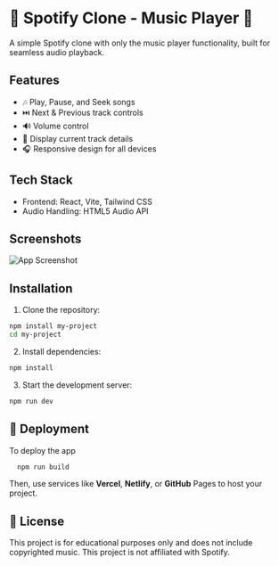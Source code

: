  
# 🎵 Spotify Clone - Music Player 🎵

A simple Spotify clone with only the music player functionality, built for seamless audio playback.

 
## Features

- 🎶 Play, Pause, and Seek songs
- ⏭️ Next & Previous track controls
- 🔊 Volume control   
- 📜 Display current track details  
- 🎧 Responsive design for all devices  
  

## Tech Stack

- Frontend: React, Vite, Tailwind CSS
- Audio Handling: HTML5 Audio API


## Screenshots

![App Screenshot](https://via.placeholder.com/468x300?text=App+Screenshot+Here)


## Installation

1. Clone the repository:

```bash
npm install my-project
cd my-project
```
2. Install dependencies:

```bash
npm install
```
3. Start the development server:

```bash
npm run dev
```

## 🚀 Deployment

To deploy the app

```bash
  npm run build
```

Then, use services like **Vercel**, **Netlify**, or **GitHub** Pages to host your project.


## 📜 License

This project is for educational purposes only and does not include copyrighted music.
This project is not affiliated with Spotify.

